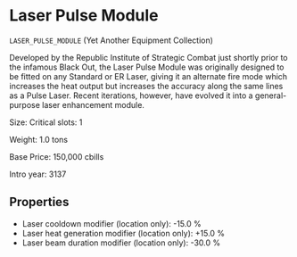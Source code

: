 # Laser Pulse Module

`LASER_PULSE_MODULE` (Yet Another Equipment Collection)

Developed by the Republic Institute of Strategic Combat just shortly prior to the infamous Black Out, the Laser Pulse Module was originally designed to be fitted on any Standard or ER Laser, giving it an alternate fire mode which increases the heat output but increases the accuracy along the same lines as a Pulse Laser. Recent iterations, however, have evolved it into a general-purpose laser enhancement module.

Size: Critical slots: 1

Weight: 1.0 tons

Base Price: 150,000 cbills

Intro year: 3137

## Properties
* Laser cooldown modifier (location only): -15.0 %
* Laser heat generation modifier (location only): +15.0 %
* Laser beam duration modifier (location only): -30.0 %
